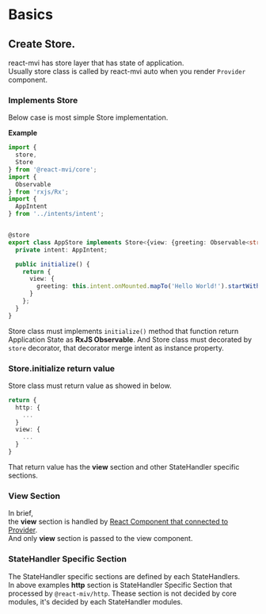# Basics

## Create Store.

react-mvi has store layer that has state of application.  
Usually store class is called by react-mvi auto when you render `Provider` component.

### Implements Store

Below case is most simple Store implementation.

**Example**

```typescript
import {
  store,
  Store
} from '@react-mvi/core';
import {
  Observable
} from 'rxjs/Rx';
import {
  AppIntent
} from '../intents/intent';


@store
export class AppStore implements Store<{view: {greeting: Observable<string>}}> {
  private intent: AppIntent;

  public initialize() {
    return {
      view: {
        greeting: this.intent.onMounted.mapTo('Hello World!').startWith('')
      }
    };
  }
}
```

Store class must implements `initialize()` method that function return Application State as __RxJS Observable__.
And Store class must decorated by `store` decorator, that decorator merge intent as instance property.


### Store.initialize return value

Store class must return value as showed in below.

```typescript
return {
  http: {
    ...
  }
  view: {
    ...
  }
}
```

That return value has the __view__ section and other StateHandler specific sections.


### View Section

In brief,  
the __view__ section is handled by [React Component that connected to Provider](./create_connected_component.md).  
And only __view__ section is passed to the view component.


### StateHandler Specific Section

The StateHandler specific sections are defined by each StateHandlers.  
In above examples __http__ section is StateHandler Specific Section that processed by `@react-miv/http`.
Thease section is not decided by core modules, it's decided by each StateHandler modules.

